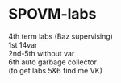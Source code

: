 # SPOVM-labs
4th term labs (Baz supervising)<br/>1st 14var<br/>2nd-5th without var<br/>6th auto garbage collector <br/>(to get labs 5&6 find me VK)
